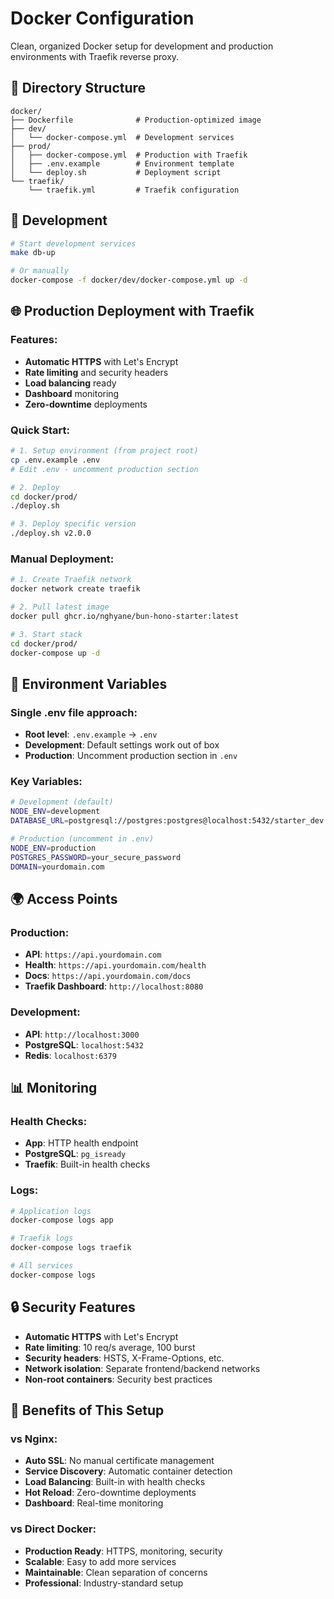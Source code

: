 # Docker Configuration

Clean, organized Docker setup for development and production environments with Traefik reverse proxy.

## 📁 Directory Structure

```
docker/
├── Dockerfile              # Production-optimized image
├── dev/
│   └── docker-compose.yml  # Development services
├── prod/
│   ├── docker-compose.yml  # Production with Traefik
│   ├── .env.example        # Environment template
│   └── deploy.sh           # Deployment script
└── traefik/
    └── traefik.yml         # Traefik configuration
```

## 🚀 Development

```bash
# Start development services
make db-up

# Or manually
docker-compose -f docker/dev/docker-compose.yml up -d
```

## 🌐 Production Deployment with Traefik

### Features:
- **Automatic HTTPS** with Let's Encrypt
- **Rate limiting** and security headers
- **Load balancing** ready
- **Dashboard** monitoring
- **Zero-downtime** deployments

### Quick Start:

```bash
# 1. Setup environment (from project root)
cp .env.example .env
# Edit .env - uncomment production section

# 2. Deploy
cd docker/prod/
./deploy.sh

# 3. Deploy specific version
./deploy.sh v2.0.0
```

### Manual Deployment:

```bash
# 1. Create Traefik network
docker network create traefik

# 2. Pull latest image
docker pull ghcr.io/nghyane/bun-hono-starter:latest

# 3. Start stack
cd docker/prod/
docker-compose up -d
```

## 🔧 Environment Variables

### Single .env file approach:
- **Root level**: `.env.example` → `.env`
- **Development**: Default settings work out of box
- **Production**: Uncomment production section in `.env`

### Key Variables:

```bash
# Development (default)
NODE_ENV=development
DATABASE_URL=postgresql://postgres:postgres@localhost:5432/starter_dev

# Production (uncomment in .env)
NODE_ENV=production
POSTGRES_PASSWORD=your_secure_password
DOMAIN=yourdomain.com
```

## 🌍 Access Points

### Production:
- **API**: `https://api.yourdomain.com`
- **Health**: `https://api.yourdomain.com/health`
- **Docs**: `https://api.yourdomain.com/docs`
- **Traefik Dashboard**: `http://localhost:8080`

### Development:
- **API**: `http://localhost:3000`
- **PostgreSQL**: `localhost:5432`
- **Redis**: `localhost:6379`

## 📊 Monitoring

### Health Checks:
- **App**: HTTP health endpoint
- **PostgreSQL**: `pg_isready`
- **Traefik**: Built-in health checks

### Logs:
```bash
# Application logs
docker-compose logs app

# Traefik logs
docker-compose logs traefik

# All services
docker-compose logs
```

## 🔒 Security Features

- **Automatic HTTPS** with Let's Encrypt
- **Rate limiting**: 10 req/s average, 100 burst
- **Security headers**: HSTS, X-Frame-Options, etc.
- **Network isolation**: Separate frontend/backend networks
- **Non-root containers**: Security best practices

## 🎯 Benefits of This Setup

### vs Nginx:
- **Auto SSL**: No manual certificate management
- **Service Discovery**: Automatic container detection
- **Load Balancing**: Built-in with health checks
- **Hot Reload**: Zero-downtime deployments
- **Dashboard**: Real-time monitoring

### vs Direct Docker:
- **Production Ready**: HTTPS, monitoring, security
- **Scalable**: Easy to add more services
- **Maintainable**: Clean separation of concerns
- **Professional**: Industry-standard setup

